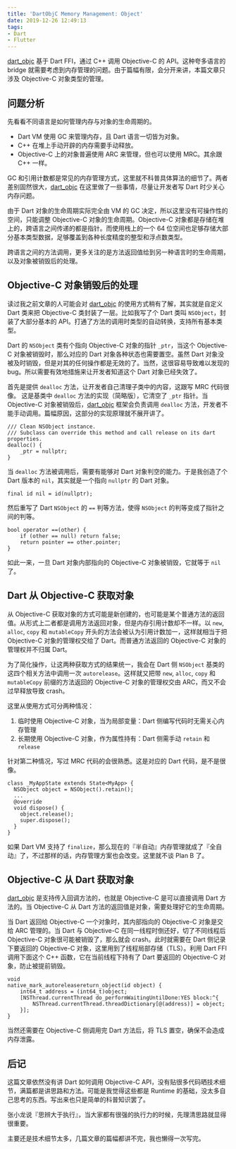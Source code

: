 ```yaml
---
title: 'DartObjC Memory Management: Object'
date: 2019-12-26 12:49:13
tags:
- Dart
- Flutter
---
```


[dart_objc](https://github.com/yulingtianxia/dart_objc) 基于 Dart FFI，通过 C++ 调用 Objective-C 的 API。这种夸多语言的 bridge 就需要考虑到内存管理的问题。由于篇幅有限，会分开来讲，本篇文章只涉及 Objective-C 对象类型的管理。

<!--more-->

## 问题分析

先看看不同语言是如何管理内存与对象的生命周期的。

- Dart VM 使用 GC 来管理内存，且 Dart 语言一切皆为对象。
- C++ 在堆上手动开辟的内存需要手动释放。
- Objective-C 上的对象普遍使用 ARC 来管理，但也可以使用 MRC。其余跟 C++ 一样。

GC 和引用计数都是常见的内存管理方式，这里就不科普具体算法的细节了。两者差别固然很大，[dart_objc](https://github.com/yulingtianxia/dart_objc) 在这里做了一些事情，尽量让开发者写 Dart 时少关心内存问题。

由于 Dart 对象的生命周期实际完全由 VM 的 GC 决定，所以这里没有可操作性的空间，只能调整 Objective-C 对象的生命周期。Objective-C 对象都是存储在堆上的，跨语言之间传递的都是指针。而使用栈上的一个 64 位空间也足够存储大部分基本类型数据，足够覆盖到各种长度精度的整型和浮点数类型。

跨语言之间的方法调用，更多关注的是方法返回值给到另一种语言时的生命周期，以及对象被销毁后的处理。

## Objective-C 对象销毁后的处理

读过我之前文章的人可能会对 [dart_objc](https://github.com/yulingtianxia/dart_objc) 的使用方式稍有了解，其实就是自定义 Dart 类来把 Objective-C 类封装了一层。比如我写了个 Dart 类叫 `NSObject`，封装了大部分基本的 API。打通了方法的调用时类型的自动转换，支持所有基本类型。

Dart 的 `NSObject` 类有个指向 Objective-C 对象的指针 `_ptr`，当这个 Objective-C 对象被销毁时，那么对应的 Dart 对象各种状态也需要置空。虽然 Dart 对象没被及时销毁，但是对其的任何操作都是无效的了。当然，这很容易导致难以发现的 bug。所以需要有效地措施来让开发者知道这个 Dart 对象已经失效了。

首先是提供 `dealloc` 方法，让开发者自己清理子类中的内容，这跟写 MRC 代码很像。
这是基类中 `dealloc` 方法的实现（简略版），它清空了 `_ptr` 指针。当 Objective-C 对象被销毁后，[dart_objc](https://github.com/yulingtianxia/dart_objc) 框架会负责调用 `dealloc` 方法，开发者不能手动调用。篇幅原因，这部分的实现原理就不展开讲了。

```
/// Clean NSObject instance.
/// Subclass can override this method and call release on its dart properties.
dealloc() {
    _ptr = nullptr;
}
```

当 `dealloc` 方法被调用后，需要有能够对 Dart 对象判空的能力。于是我创造了个 Dart 版本的 `nil`，其实就是一个指向 `nullptr` 的 Dart 对象。

```
final id nil = id(nullptr);
```

然后重写了 Dart `NSObject` 的 `==` 判等方法，使得 `NSObject` 的判等变成了指针之间的判等。

```
bool operator ==(other) {
    if (other == null) return false;
    return pointer == other.pointer;
}
```

如此一来，一旦 Dart 对象内部指向的 Objective-C 对象被销毁，它就等于 `nil` 了。

## Dart 从 Objective-C 获取对象

从 Objective-C 获取对象的方式可能是新创建的，也可能是某个普通方法的返回值。从形式上二者都是调用方法返回对象，但是内存引用计数却不一样。以 `new`, `alloc`, `copy` 和 `mutableCopy` 开头的方法会被认为引用计数加一，这样就相当于把 Objective-C 对象的管理权交给了 Dart。而普通方法返回的 Objective-C 对象的管理权并不归属 Dart。

为了简化操作，让这两种获取方式的结果统一，我会在 Dart 侧 `NSObject` 基类的这四个相关方法中调用一次 `autorelease`。这样就又把带 `new`, `alloc`, `copy` 和 `mutableCopy` 前缀的方法返回的 Objective-C 对象的管理权交由 ARC，而又不会过早释放导致 crash。

这里从使用方式可分两种情况：

1. 临时使用 Objective-C 对象，当为局部变量：Dart 侧编写代码时无需关心内存管理
2. 长期使用 Objective-C 对象，作为属性持有：Dart 侧需手动 `retain` 和 `release`

针对第二种情况，写过 MRC 代码的会很熟悉。这是对应的 Dart 代码，是不是很像。

```
class _MyAppState extends State<MyApp> {
  NSObject object = NSObject().retain();
  ...
  @override
  void dispose() {
    object.release();
    super.dispose();
  }
}
```

如果 Dart VM 支持了 `finalize`，那么现在的『半自动』内存管理就成了『全自动』了，不过那样的话，内存管理方案也会改变。这里就不谈 Plan B 了。

## Objective-C 从 Dart 获取对象

[dart_objc](https://github.com/yulingtianxia/dart_objc) 是支持传入回调方法的，也就是 Objective-C 是可以直接调用 Dart 方法的。当 Objective-C 从 Dart 方法的返回值是对象，需要处理好它的生命周期。

当 Dart 返回给 Objective-C 一个对象时，其内部指向的 Objective-C 对象是交给 ARC 管理的。当 Dart 与 Objective-C 在同一线程时倒还好，切了不同线程后 Objective-C 对象很可能被销毁了，那么就会 crash。此时就需要在 Dart 侧记录下要返回的 Objective-C 对象，这里用到了线程局部存储（TLS）。利用 Dart FFI 调用下面这个 C++ 函数，它在当前线程下持有了 Dart 要返回的 Objective-C 对象，防止被提前销毁。

```
void
native_mark_autoreleasereturn_object(id object) {
    int64_t address = (int64_t)object;
    [NSThread.currentThread do_performWaitingUntilDone:YES block:^{
        NSThread.currentThread.threadDictionary[@(address)] = object;
    }];
}
```

当然还需要在 Objective-C 侧调用完 Dart 方法后，将 TLS 置空，确保不会造成内存泄露。

## 后记

这篇文章依然没有讲 Dart 如何调用 Objective-C API，没有贴很多代码晒技术细节，满篇都是讲思路和方法。可能是我觉得这些都是 Runtime 的基础，没太多自己思考的东西。写出来也只是简单的科普知识罢了。

张小龙说『思辨大于执行』，当大家都有很强的执行力的时候，先理清思路就显得很重要。

主要还是技术细节太多，几篇文章的篇幅都讲不完，我也懒得一次写完。